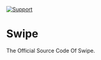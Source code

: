 [![Support](https://cdn.discordapp.com/attachments/1205662250158006343/1221682980125413436/standard.gif?ex=661377f0&is=660102f0&hm=bb95425cea57b5f402214971ed8bc0fc149594ae65e90f866589a7fb9b77833a&)](https://discord.gg/G5Tj96UmHs)



# Swipe
 The Official Source Code Of Swipe.
